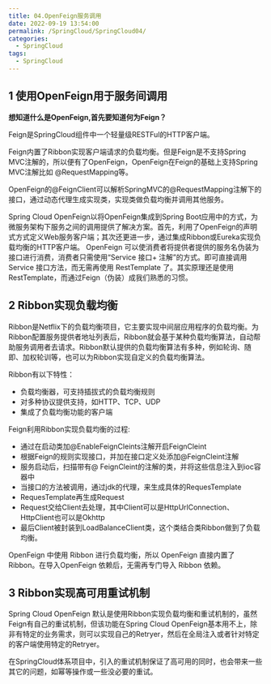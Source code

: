 ```yaml
---
title: 04.OpenFeign服务调用
date: 2022-09-19 13:54:00
permalink: /SpringCloud/SpringCloud04/
categories: 
  - SpringCloud
tags: 
  - SpringCloud
---
```


## 1 使用OpenFeign用于服务间调用

**想知道什么是OpenFeign,首先要知道何为Feign？**

Feign是SpringCloud组件中一个轻量级RESTFul的HTTP客户端。

Feign内置了Ribbon实现客户端请求的负载均衡。但是Feign是不支持Spring MVC注解的，所以便有了OpenFeign，OpenFeign在Feign的基础上支持Spring MVC注解比如 @RequestMapping等。

OpenFeign的@FeignClient可以解析SpringMVC的@RequestMapping注解下的接口，通过动态代理生成实现类，实现类做负载均衡并调用其他服务。

Spring Cloud OpenFeign以将OpenFeign集成到Spring Boot应用中的方式，为微服务架构下服务之间的调用提供了解决方案。首先，利用了OpenFeign的声明式方式定义Web服务客户端；其次还更进一步，通过集成Ribbon或Eureka实现负载均衡的HTTP客户端。
OpenFeign 可以使消费者将提供者提供的服务名伪装为接口进行消费，消费者只需使用“Service 接口+ 注解”的方式。即可直接调用 Service 接口方法，而无需再使用 RestTemplate 了。其实原理还是使用RestTemplate，而通过Feign（伪装）成我们熟悉的习惯。

## 2 Ribbon实现负载均衡

Ribbon是Netflix下的负载均衡项目，它主要实现中间层应用程序的负载均衡。为Ribbon配置服务提供者地址列表后，Ribbon就会基于某种负载均衡算法，自动帮助服务调用者去请求。Ribbon默认提供的负载均衡算法有多种，例如轮询、随即、加权轮训等，也可以为Ribbon实现自定义的负载均衡算法。

Ribbon有以下特性：

- 负载均衡器，可支持插拔式的负载均衡规则
- 对多种协议提供支持，如HTTP、TCP、UDP
- 集成了负载均衡功能的客户端

Feign利用Ribbon实现负载均衡的过程:

- 通过在启动类加@EnableFeignCleints注解开启FeignCleint
- 根据Feign的规则实现接口，并加在接口定义处添加@FeignCleint注解
- 服务启动后，扫描带有@ FeignCleint的注解的类，并将这些信息注入到ioc容器中
- 当接口的方法被调用，通过jdk的代理，来生成具体的RequesTemplate
- RequesTemplate再生成Request
- Request交给Client去处理，其中Client可以是HttpUrlConnection、HttpClient也可以是Okhttp
- 最后Client被封装到LoadBalanceClient类，这个类结合类Ribbon做到了负载均衡。

OpenFeign 中使用 Ribbon 进行负载均衡，所以 OpenFeign 直接内置了 Ribbon。在导入OpenFeign 依赖后，无需再专门导入 Ribbon 依赖。

## 3 Ribbon实现高可用重试机制

Spring Cloud OpenFeign 默认是使用Ribbon实现负载均衡和重试机制的，虽然Feign有自己的重试机制，但该功能在Spring Cloud OpenFeign基本用不上，除非有特定的业务需求，则可以实现自己的Retryer，然后在全局注入或者针对特定的客户端使用特定的Retryer。

在SpringCloud体系项目中，引入的重试机制保证了高可用的同时，也会带来一些其它的问题，如幂等操作或一些没必要的重试。